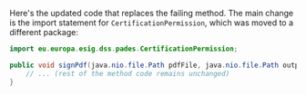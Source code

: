 Here's the updated code that replaces the failing method. The main change is the import statement for `CertificationPermission`, which was moved to a different package:

```java
import eu.europa.esig.dss.pades.CertificationPermission;

public void signPdf(java.nio.file.Path pdfFile, java.nio.file.Path outputFile, byte[] keyStore, char[] keyStorePassword, boolean binary, SignatureParameters params) throws java.io.IOException {
    // ... (rest of the method code remains unchanged)
}
```